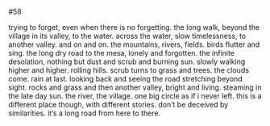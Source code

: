 #58

trying to forget, even when there is no forgetting. the long walk, beyond the village in its valley, to the water. across the water, slow timelessness, to another valley. and on and on. the mountains, rivers, fields. birds flutter and sing. the long dry road to the mesa, lonely and forgotten. the infinite desolation, nothing but dust and scrub and burning sun. slowly walking higher and higher. rolling hills. scrub turns to grass and trees. the clouds come. rain at last. looking back and seeing the road stretching beyond sight. rocks and grass and then another valley, bright and living. steaming in the late day sun. the river, the village. one big circle as if i never left. this is a different place though, with different stories. don’t be deceived by similarities. it’s a long road from here to there. 